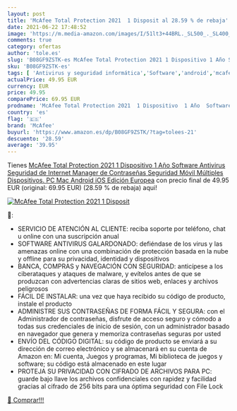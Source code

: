```yaml
---
layout: post
title: 'McAfee Total Protection 2021  1 Disposit al 28.59 % de rebaja'
date: 2021-06-22 17:48:52
image: 'https://m.media-amazon.com/images/I/51lt3+44BRL._SL500_._SL400_.jpg'
comments: true
category: ofertas
author: 'tole.es'
slug: 'B08GF9ZSTK-es McAfee Total Protection 2021 1 Dispositivo 1 Año Software...'
sku: 'B08GF9ZSTK-es'
tags: [ 'Antivirus y seguridad informática','Software','android','mcafee', ]
actualPrice: 49.95 EUR
currency: EUR
price: 49.95
comparePrice: 69.95 EUR
prodname: 'McAfee Total Protection 2021  1 Dispositivo  1 Año  Software Antivirus  Seguridad de Internet  Manager de Contraseñas  Seguridad Móvil  Múltiples Dispositivos. PC  Mac  Android  iOS  Edición Europea'
country: 'es'
flag: '🇪🇸'
brand: 'McAfee'
buyurl: 'https://www.amazon.es/dp/B08GF9ZSTK/?tag=tolees-21'
descuento: '28.59'
average: '39.95'
---
```


Tienes [McAfee Total Protection 2021  1 Dispositivo  1 Año  Software Antivirus  Seguridad de Internet  Manager de Contraseñas  Seguridad Móvil  Múltiples Dispositivos. PC  Mac  Android  iOS  Edición Europea](https://www.amazon.es/dp/B08GF9ZSTK/?tag=tolees-21) con precio final de  49.95 EUR (original: 69.95 EUR) (28.59 %  de rebaja) aqui!

[![McAfee Total Protection 2021  1 Disposit](https://m.media-amazon.com/images/I/51lt3+44BRL._SL500_._SL400_.jpg)](https://www.amazon.es/dp/B08GF9ZSTK/?tag=tolees-21)

🔎:

- SERVICIO DE ATENCIÓN AL CLIENTE: reciba soporte por teléfono, chat u online con una suscripción anual
- SOFTWARE ANTIVIRUS GALARDONADO: defiéndase de los virus y las amenazas online con una combinación de protección basada en la nube y offline para su privacidad, identidad y dispositivos
- BANCA, COMPRAS y NAVEGACIÓN CON SEGURIDAD: anticípese a los ciberataques y ataques de malware, y evítelos antes de que se produzcan con advertencias claras de sitios web, enlaces y archivos peligrosos
- FÁCIL DE INSTALAR: una vez que haya recibido su código de producto, instale el producto
- ADMINISTRE SUS CONTRASEÑAS DE FORMA FÁCIL Y SEGURA: con el Administrador de contraseñas, disfrute de acceso seguro y cómodo a todas sus credenciales de inicio de sesión, con un administrador basado en navegador que genera y memoriza contraseñas seguras por usted
- ENVÍO DEL CÓDIGO DIGITAL: su código de producto se enviará a su dirección de correo electrónico y se almacenará en su cuenta de Amazon en: Mi cuenta, Juegos y programas, Mi biblioteca de juegos y software; su código está almacenado en este lugar
- PROTEJA SU PRIVACIDAD CON CIFRADO DE ARCHIVOS PARA PC: guarde bajo llave los archivos confidenciales con rapidez y facilidad gracias al cifrado de 256 bits para una óptima seguridad con File Lock

[🛒 Comprar!!!](https://www.amazon.es/dp/B08GF9ZSTK/?tag=tolees-21)
